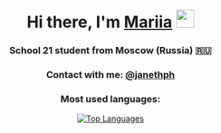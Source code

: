 <h1 align="center">Hi there, I'm <a href="https://daniilshat.ru/" target="_blank">Mariia</a>
<img src="https://github.com/blackcater/blackcater/raw/main/images/Hi.gif" height="32"/></h1>
<h3 align="center">School 21 student from Moscow (Russia) 🇷🇺</h3>

<h3 align="center">Contact with me: <a href="https://t.me/janethph" target="_blank">@janethph</a></h3>

<h3 align="center">Most used languages:</h3>
<p align="center">
    <a href="https://github.com/ShevchenkoMariia/github-readme-stats">
        <img src="https://github-readme-stats.vercel.app/api/top-langs/?username=ShevchenkoMariia" alt="Top Languages">
    </a>
</p>
